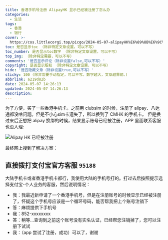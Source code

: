 ```yaml
---
title: 香港手机号注册 AlipayHK 显示已经被注册了怎么办
categories:
  - 生活
tags:
  - 香港
  - 银行
cover: >-
  https://cos.littlecorgi.top/picgo/2024-05-07-alipayHK%E6%89%8B%E6%9C%BA%E5%8F%B7%E5%B7%B2%E7%BB%8F%E8%A2%AB%E6%B3%A8%E5%86%8C.png
toc: 是否显示toc （除非特定文章设置，可以不写）
toc_number: 是否显示toc数字 （除非特定文章设置，可以不写）
top_img: （除非特定需要，可以不写）
comments: '是否显示评论（除非设置false,可以不写）'
copyright: 是否显示版权 （除非特定文章设置，可以不写）
hide: '是否隐藏文章（除非设置true,可以不写）'
sticky: 100 (除非需要手动指定，可以不写。数字越大，文章越靠前。)
abbrlink: a219d82b
date: 2024-05-07 14:26:13
updated: 2024-05-07 14:26:13
description:
---
```


为了方便，买了一些香港手机卡。之前用 clubsim 的时候，注册了 alipay、八达通都没啥问题。但是不小心sim卡遗失了，所以换到了 CMHK 的手机卡。
但是换过来后正想把 alipay 换绑的时候，结果显示账号已经被注册，APP 里面联系客服也没人理:

![Alipay HK 已经被注册](https://cos.littlecorgi.top/picgo/2024-05-07-alipayHK%E6%89%8B%E6%9C%BA%E5%8F%B7%E5%B7%B2%E7%BB%8F%E8%A2%AB%E6%B3%A8%E5%86%8C.png)

最终网上搜到了解决方案：

## 直接拨打支付宝官方客服 `95188`

大陆手机卡或者香港手机卡都行，我使用大陆的手机号打的。打过去后按照提示选择支付宝-个人业务的客服，然后说明情况：

- 我：我最近新申请了一个香港手机号，但是在注册账号的时候显示已经被注册了，怀疑这个手机号应该是一个循环号码，能否帮我把上个账号注销下
- 答：麻烦提供下手机号
- 我：852-xxxxxxxx
- 答：稍等...查询到之前这个账号没有实名认证，已经帮您注销掉了，您可以注册下试试
- 我：（app 尝试了注册，成功）可以了，谢谢
